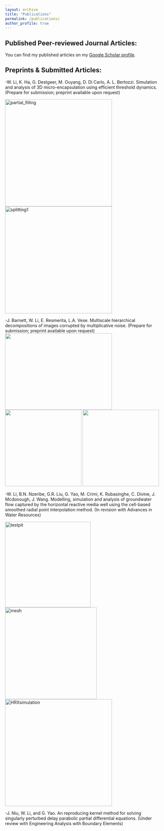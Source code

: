 ```yaml
---
layout: archive
title: "Publications"
permalink: /publications/
author_profile: true
---
```


Published Peer-reviewed Journal Articles:
---------------
  You can find my published articles on my [Google Scholar profile](https://scholar.google.com/citations?user=X06t-FoAAAAJ&hl=en).
  
Preprints & Submitted Articles:
---------------
 -W. Li, K. Ha, G. Destgeer, M. Ouyang, D. Di Carlo, A. L. Bertozzi. Simulation and analysis of 3D micro-encapsulation using efficient threshold dynamics. (Prepare for submission; preprint available upon request) 
 
 <img width="350" alt="partial_filling" src="https://user-images.githubusercontent.com/81716778/138331853-f4c8f80e-cf1f-46d0-9710-b19b889ae561.png"> <img width="350" alt="splitting1" src="https://user-images.githubusercontent.com/81716778/138331893-3d53b36c-540e-4a79-b011-68c6e61ddd29.png">
 
 -J. Barnett, W. Li, E. Resmerita, L.A. Vese. Multiscale hierarchical decompositions of images corrupted by
	multiplicative noise. (Prepare for submission; preprint available upon request)  
	<img src="https://user-images.githubusercontent.com/81716778/138325515-a4e749f1-4c1e-4147-9336-0d09bacc90eb.png" width="350" height="250">
	<img src="https://user-images.githubusercontent.com/81716778/138325520-370fe639-d3ef-4c27-867d-7bc742aab046.png" width="250" height="250">
	<img src="https://user-images.githubusercontent.com/81716778/138325523-e9c5f423-ab15-43cd-b9cb-429e572ea2e3.png" width="250" height="250">
	
	
 -W. Li, B.N. Nzeribe, G.R. Liu, G. Yao, M. Crimi, K. Rubasinghe, C. Divine, J. Mcdonough, J. Wang. Modelling, simulation and analysis of groundwater flow captured by the horizontal reactive media well using the cell-based smoothed radial point interpolation method. (In revision with Advances in Water Resources)
 
 <img width="280" alt="testpit" src="https://user-images.githubusercontent.com/81716778/138334783-c0270f80-52dc-47b8-8f0b-fff5127b678e.png"> <img width="300" alt="mesh" src="https://user-images.githubusercontent.com/81716778/138334773-ef6ce91e-fc7f-40c7-90cf-21b7dce44fd3.png"> <img width="350" alt="HRXsimulation" src="https://user-images.githubusercontent.com/81716778/138334757-ac0a28b0-14bf-489f-a3e6-7f9d6c689f97.png">
 
 -J. Niu, W. Li, and G. Yao. An reproducing kernel method for solving singularly perturbed delay parabolic partial differential equations. (Under review with Engineering Analysis with Boundary Elements)
  

